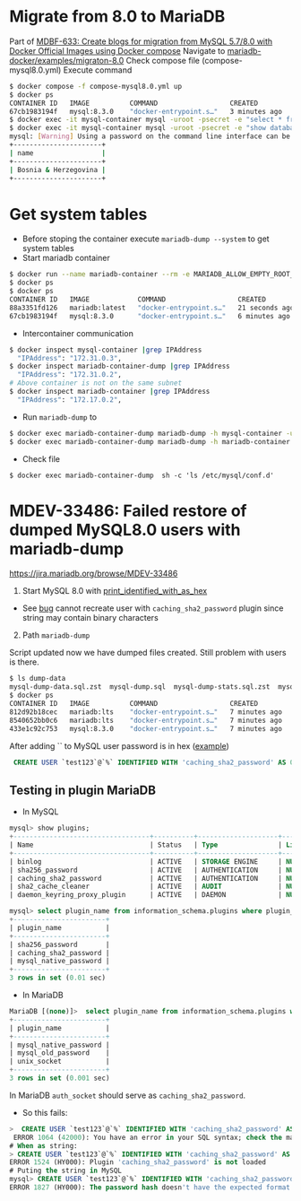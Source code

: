 # Migrate from 8.0 to MariaDB
Part of [MDBF-633: Create blogs for migration from MySQL 5.7/8.0 with Docker Official Images using Docker compose](https://jira.mariadb.org/browse/MDBF-633)
Navigate to [mariadb-docker/examples/migraton-8.0](https://github.com/MariaDB/mariadb-docker/tree/master/examples)
Check compose file (compose-mysql8.0.yml)
Execute command
```bash
$ docker compose -f compose-mysql8.0.yml up
$ docker ps
CONTAINER ID   IMAGE          COMMAND                  CREATED         STATUS                          PORTS                 NAMES
67cb1983194f   mysql:8.3.0    "docker-entrypoint.s…"   3 minutes ago   Up 3 minutes (healthy)          3306/tcp, 33060/tcp   mysql-container
$ docker exec -it mysql-container mysql -uroot -psecret -e "select * from testdb.countries"
$ docker exec -it mysql-container mysql -uroot -psecret -e "show databases"
mysql: [Warning] Using a password on the command line interface can be insecure.
+----------------------+
| name                 |
+----------------------+
| Bosnia & Herzegovina |
+----------------------+
```
# Get system tables
- Before stoping the container execute `mariadb-dump --system` to get system tables
- Start mariadb container
```bash
$ docker run --name mariadb-container --rm -e MARIADB_ALLOW_EMPTY_ROOT_PASSWORD=1 mariadb:latest
$ docker ps
$ docker ps
CONTAINER ID   IMAGE            COMMAND                  CREATED          STATUS                          PORTS                 NAMES
88a3351fd126   mariadb:latest   "docker-entrypoint.s…"   21 seconds ago   Up 21 seconds                   3306/tcp              mariadb-container
67cb1983194f   mysql:8.3.0      "docker-entrypoint.s…"   6 minutes ago    Up 6 minutes (healthy)          3306/tcp, 33060/tcp   mysql-container
```
- Intercontainer communication
```bash
$ docker inspect mysql-container |grep IPAddress
  "IPAddress": "172.31.0.3",
$ docker inspect mariadb-container-dump |grep IPAddress
  "IPAddress": "172.31.0.2",
# Above container is not on the same subnet
$ docker inspect mariadb-container |grep IPAddress
  "IPAddress": "172.17.0.2",
```
- Run `mariadb-dump` to
```bash
$ docker exec mariadb-container-dump mariadb-dump -h mysql-container -uroot -psecret testdb > mysql-dump.sql
$ docker exec mariadb-container-dump mariadb-dump -h mariadb-container -uroot -psecret testdb > mariadb-dump.sql
```
- Check file
```
$ docker exec mariadb-container-dump  sh -c 'ls /etc/mysql/conf.d'
```


# MDEV-33486: Failed restore of dumped MySQL8.0 users with mariadb-dump

https://jira.mariadb.org/browse/MDEV-33486

1. Start MySQL 8.0 with [print_identified_with_as_hex](https://dev.mysql.com/doc/refman/8.0/en/server-system-variables.html#sysvar_print_identified_with_as_hex)
  - See [bug](https://bugs.mysql.com/bug.php?id=98732) cannot recreate user with `caching_sha2_password` plugin since string may contain binary characters
2. Path `mariadb-dump`

Script updated now we have dumped files created. Still problem with users is there.
```bash
$ ls dump-data
mysql-dump-data.sql.zst  mysql-dump.sql  mysql-dump-stats.sql.zst  mysql-dump-tzs.sql.zst  mysql-dump-users.sql.zst
$ docker ps
CONTAINER ID   IMAGE          COMMAND                  CREATED         STATUS                          PORTS                 NAMES
812d92b18cec   mariadb:lts    "docker-entrypoint.s…"   7 minutes ago   Up 7 minutes (healthy)          3306/tcp              mariadb-migrated-mysql8.0
8540652bb0c6   mariadb:lts    "docker-entrypoint.s…"   7 minutes ago   Up 7 minutes (healthy)          3306/tcp              mariadb-container-dump
433e1c92c753   mysql:8.3.0    "docker-entrypoint.s…"   7 minutes ago   Up 7 minutes (healthy)          3306/tcp, 33060/tcp   mysql-container

```
After adding `` to MySQL user password is in hex ([example](https://dbfiddle.uk/JXl0hvTI))
```sql
 CREATE USER `test123`@`%` IDENTIFIED WITH 'caching_sha2_password' AS 0x244124303035245E3E1F7C5679352031516D404455437E02286D3F5931614B3542374433575A4647704C5944364C736C34384E2E416F30447A784B725832557A307366534331 REQUIRE NONE PASSWORD EXPIRE DEFAULT ACCOUNT UNLOCK PASSWORD HISTORY DEFAULT PASSWORD REUSE INTERVAL DEFAULT PASSWORD REQUIRE CURRENT DEFAULT
```

## Testing in plugin MariaDB
- In MySQL
```SQL
mysql> show plugins;
+----------------------------------+----------+--------------------+---------+---------+
| Name                             | Status   | Type               | Library | License |
+----------------------------------+----------+--------------------+---------+---------+
| binlog                           | ACTIVE   | STORAGE ENGINE     | NULL    | GPL     |
| sha256_password                  | ACTIVE   | AUTHENTICATION     | NULL    | GPL     |
| caching_sha2_password            | ACTIVE   | AUTHENTICATION     | NULL    | GPL     |
| sha2_cache_cleaner               | ACTIVE   | AUDIT              | NULL    | GPL     |
| daemon_keyring_proxy_plugin      | ACTIVE   | DAEMON             | NULL    | GPL     |

mysql> select plugin_name from information_schema.plugins where plugin_type='authentication';
+-----------------------+
| plugin_name           |
+-----------------------+
| sha256_password       |
| caching_sha2_password |
| mysql_native_password |
+-----------------------+
3 rows in set (0.01 sec)

```
- In MariaDB
```sql
MariaDB [(none)]>  select plugin_name from information_schema.plugins where plugin_type='authentication';
+-----------------------+
| plugin_name           |
+-----------------------+
| mysql_native_password |
| mysql_old_password    |
| unix_socket           |
+-----------------------+
3 rows in set (0.001 sec)
```
In MariaDB `auth_socket` should serve as `caching_sha2_password`.

- So this fails:
```sql
>  CREATE USER `test123`@`%` IDENTIFIED WITH 'caching_sha2_password' AS 0x244124303035245E3E1F7C5679352031516D404455437E02286D3F5931614B3542374433575A4647704C5944364C736C34384E2E416F30447A784B725832557A307366534331;
 ERROR 1064 (42000): You have an error in your SQL syntax; check the manual that corresponds to your MariaDB server version for the right syntax to use near '0x244124303035245E3E1F7C5679352031516D404455437E02286D3F5931614B3542374433575...' at line 1
# When as string:
> CREATE USER `test123`@`%` IDENTIFIED WITH 'caching_sha2_password' AS "0x244124303035245E3E1F7C5679352031516D404455437E02286D3F5931614B3542374433575A4647704C5944364C736C34384E2E416F30447A784B725832557A307366534331";
ERROR 1524 (HY000): Plugin 'caching_sha2_password' is not loaded
# Puting the string in MySQL
mysql> CREATE USER `test123`@`%` IDENTIFIED WITH 'caching_sha2_password' AS "0x244124303035245E3E1F7C5679352031516D404455437E02286D3F5931614B3542374433575A4647704C5944364C736C34384E2E416F30447A784B725832557A307366534331";
ERROR 1827 (HY000): The password hash doesn't have the expected format.
```